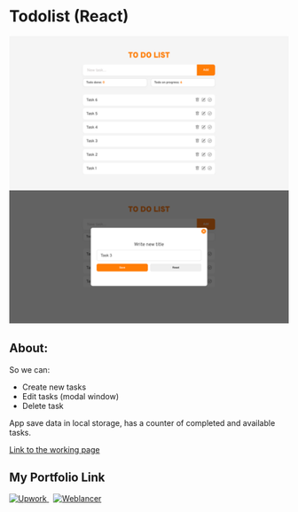 # Todolist (React)

![](https://github.com/Plupiks/React-Todolist-v1/blob/5f97983616045c69060e63314d7f6fec84a13d29/todolist-image.png)
![](https://github.com/Plupiks/React-Todolist-v1/blob/5464c0fffad73815fb390c93eb12f1ece7814ca8/todolist_modal.png)

## About:
So we can:
- Create new tasks
- Edit tasks (modal window)
- Delete task

App save data in local storage, has a counter of completed and available tasks.

[Link to the working page](https://plupiks.github.io/React-Todolist-v1/)

## My Portfolio Link
<div id="portfolio" align="left">
  <a href="https://www.upwork.com/freelancers/~0175a1803535823693">
    <img src="https://github.com/Plupiks/Landing-Page-Creator-2/blob/main/img/upwork-1.svg" alt="Upwork" width="40" height="40"/>
  </a>
  &nbsp;
   <a href="https://www.weblancer.net/users/VasylykivV/">
    <img src="https://github.com/Plupiks/Landing-Page-Creator-2/blob/main/img/weblancer.png" alt="Weblancer" width="40" height="40"/>
  </a>
</div>

